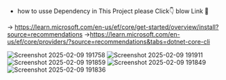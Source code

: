 * how to usse Dependency in This Project please Click👇 blow Link 🔗
  
 -> https://learn.microsoft.com/en-us/ef/core/get-started/overview/install?source=recommendations
 ->https://learn.microsoft.com/en-us/ef/core/providers/?source=recommendations&tabs=dotnet-core-cli




![Screenshot 2025-02-09 191758](https://github.com/user-attachments/assets/3c178a6a-e17a-4973-a6a1-ba72f7e88fe5)
![Screenshot 2025-02-09 191911](https://github.com/user-attachments/assets/2416ecbe-22ad-456d-a67b-e01874bf27c6)
![Screenshot 2025-02-09 191859](https://github.com/user-attachments/assets/a06afdcf-e513-4d87-9b65-0483077ce2aa)
![Screenshot 2025-02-09 191849](https://github.com/user-attachments/assets/ac88a869-7b63-4b3a-9437-aff37f9c4e2b)
![Screenshot 2025-02-09 191836](https://github.com/user-attachments/assets/791add72-31cf-4b10-b81b-30b8d0e62ec2)
